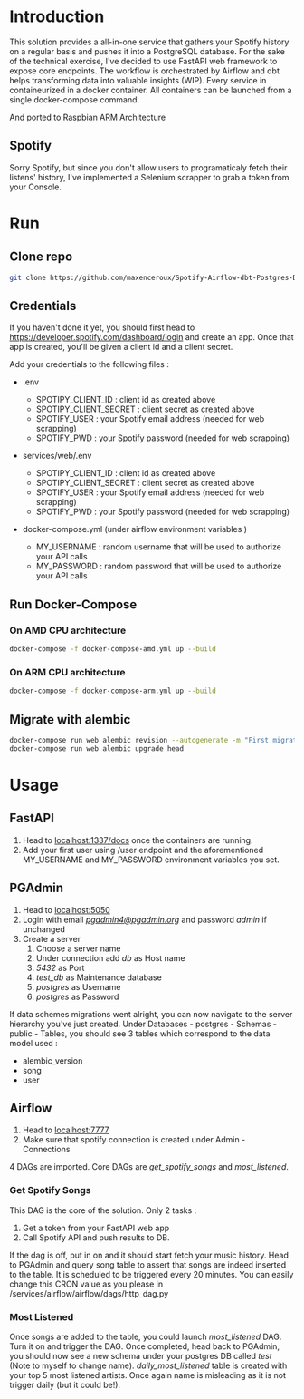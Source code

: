 
# Introduction 

This solution provides a all-in-one service that gathers your Spotify history on a regular basis and pushes it into a PostgreSQL database. For the sake of the technical exercise, I've decided to use FastAPI web framework to expose core endpoints. The workflow is orchestrated by Airflow and dbt helps transforming data into valuable insights (WIP). Every service in containeurized in a docker container. All containers can be launched from a single docker-compose command. 

And ported to Raspbian ARM Architecture
## Spotify 
Sorry Spotify, but since you don't allow users to programaticaly fetch their listens' history, I've implemented a Selenium scrapper to grab a token from your Console. 

# Run 
## Clone repo
```bash
git clone https://github.com/maxenceroux/Spotify-Airflow-dbt-Postgres-Docker.git
```
## Credentials
If you haven't done it yet, you should first head to https://developer.spotify.com/dashboard/login and create an app. 
Once that app is created, you'll be given a client id and a client secret. 

Add your credentials to the following files :  
- .env 
    - SPOTIPY_CLIENT_ID : client id as created above
    - SPOTIPY_CLIENT_SECRET : client secret as created above
    - SPOTIFY_USER : your Spotify email address (needed for web scrapping)
    - SPOTIFY_PWD : your Spotify password (needed for web scrapping)
    
- services/web/.env
    - SPOTIPY_CLIENT_ID : client id as created above
    - SPOTIPY_CLIENT_SECRET : client secret as created above
    - SPOTIFY_USER : your Spotify email address (needed for web scrapping)
    - SPOTIFY_PWD : your Spotify password (needed for web scrapping)
- docker-compose.yml (under airflow environment variables )
    - MY_USERNAME : random username that will be used to authorize your API calls
    - MY_PASSWORD : random password that will be used to authorize your API calls


## Run Docker-Compose
### On AMD CPU architecture
```bash
docker-compose -f docker-compose-amd.yml up --build
```
### On ARM CPU architecture
```bash
docker-compose -f docker-compose-arm.yml up --build
```


## Migrate with alembic
```bash 
docker-compose run web alembic revision --autogenerate -m "First migration"
docker-compose run web alembic upgrade head
```
# Usage

## FastAPI
1. Head to [localhost:1337/docs](localhost:1337/docs) once the containers are running. 
2. Add your first user using /user endpoint and the aforementioned MY_USERNAME and MY_PASSWORD environment variables you set. 

## PGAdmin
1. Head to [localhost:5050](localhost:5050)
2. Login with email *pgadmin4@pgadmin.org* and password *admin* if unchanged
3. Create a server
    1. Choose a server name
    2. Under connection add *db* as Host name
    3. *5432* as Port
    4. *test_db* as Maintenance database
    5. *postgres* as Username
    6. *postgres* as Password

If data schemes migrations went alright, you can now navigate to the server hierarchy you've just created. Under Databases - postgres - Schemas - public - Tables, you should see 3 tables which correspond to the data model used : 
 - alembic_version
 - song
 - user

## Airflow
1. Head to [localhost:7777](localhost:7777)
2. Make sure that spotify connection is created under Admin - Connections

4 DAGs are imported. 
Core DAGs are *get_spotify_songs* and *most_listened*. 
### Get Spotify Songs
This DAG is the core of the solution. Only 2 tasks : 
1. Get a token from your FastAPI web app
2. Call Spotify API and push results to DB. 

If the dag is off, put in on and it should start fetch your music history. 
Head to PGAdmin and query song table to assert that songs are indeed inserted to the table. It is scheduled to be triggered every 20 minutes. You can easily change this CRON value as you please in /services/airflow/airflow/dags/http_dag.py

### Most Listened
Once songs are added to the table, you could launch *most_listened* DAG. 
Turn it on and trigger the DAG. 
Once completed, head back to PGAdmin, you should now see a new schema under your postgres DB called *test* (Note to myself to change name). *daily_most_listened* table is created with your top 5 most listened artists. Once again name is misleading as it is not trigger daily (but it could be!). 
